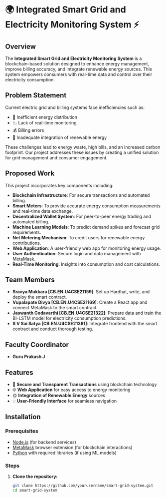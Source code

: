 # 🌍 Integrated Smart Grid and Electricity Monitoring System ⚡

## Overview

The **Integrated Smart Grid and Electricity Monitoring System** is a blockchain-based solution designed to enhance energy management, improve billing accuracy, and integrate renewable energy sources. This system empowers consumers with real-time data and control over their electricity consumption.

## Problem Statement

Current electric grid and billing systems face inefficiencies such as:
- 🔋 Inefficient energy distribution
- 📉 Lack of real-time monitoring
- 💰 Billing errors
- 🌱 Inadequate integration of renewable energy

These challenges lead to energy waste, high bills, and an increased carbon footprint. Our project addresses these issues by creating a unified solution for grid management and consumer engagement.

## Proposed Work

This project incorporates key components including:

- **Blockchain Infrastructure**: For secure transactions and automated billing.
- **Smart Meters**: To provide accurate energy consumption measurements and real-time data exchange.
- **Decentralized Wallet System**: For peer-to-peer energy trading and automated billing.
- **Machine Learning Models**: To predict demand spikes and forecast grid requirements.
- **Net Metering Mechanism**: To credit users for renewable energy contributions.
- **Web Application**: A user-friendly web app for monitoring energy usage.
- **User Authentication**: Secure login and data management with MetaMask.
- **Real-Time Monitoring**: Insights into consumption and cost calculations.

## Team Members

- **Sravya Mukkara [CB.EN.U4CSE21159]**: Set up Hardhat, write, and deploy the smart contract.​
- **Vupalapate Divya [CB.EN.U4CSE21169]**: Create a React app and connect MetaMask to the smart contract.​
- **Jaswanth Godavarthi [CB.EN.U4CSE21322]**: Prepare data and train the BI-LSTM model for electricity consumption predictions.​
- **S V Sai Satya [CB.EN.U4CSE21361]**: Integrate frontend with the smart contract and conduct thorough testing​.

## Faculty Coordinator

- **Guru Prakash J**

## Features

- 🔗 **Secure and Transparent Transactions** using blockchain technology
- 🌐 **Web Application** for easy access to energy monitoring
- 🌞 **Integration of Renewable Energy** sources
- 💡 **User-Friendly Interface** for seamless navigation

## Installation

### Prerequisites

- [Node.js](https://nodejs.org/en/) (for backend services)
- [MetaMask](https://metamask.io/) browser extension (for blockchain interactions)
- [Python](https://www.python.org/downloads/) with required libraries (if using ML models)

### Steps

1. **Clone the repository:**

   ```bash
   git clone https://github.com/yourusername/smart-grid-system.git
   cd smart-grid-system
